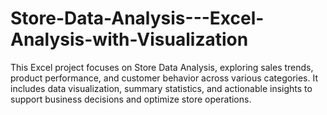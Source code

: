 # Store-Data-Analysis---Excel-Analysis-with-Visualization
This Excel project focuses on Store Data Analysis, exploring sales trends, product performance, and customer behavior across various categories. It includes data visualization, summary statistics, and actionable insights to support business decisions and optimize store operations.
